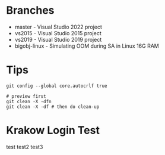 # Branches
- master - Visual Studio 2022 project
- vs2015 - Visual Studio 2015 project
- vs2019 - Visual Studio 2019 project
- bigobj-linux - Simulating OOM during SA in Linux 16G RAM


# Tips
```
git config --global core.autocrlf true

# preview first
git clean -X -dfn
git clean -X -df # then do clean-up
```

# Krakow Login Test
test
test2
test3
